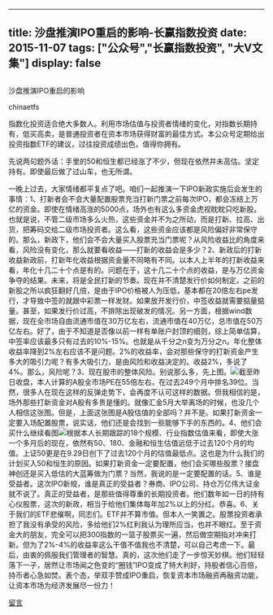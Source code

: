 
---
title:  沙盘推演IPO重启的影响-长赢指数投资
date: 2015-11-07
tags: ["公众号","长赢指数投资", "大V文集"]
display: false
---


## 



沙盘推演IPO重启的影响




chinaetfs




指数化投资适合绝大多数人。利用市场估值与投资者情绪的变化，对指数长期持有，低买高卖，是普通投资者在资本市场获得财富的最佳方式。本公众号定期给出投资指数ETF的建议，过往投资成绩出色，值得你拥有。




先说两句题外话：手里的50和恒生都已经涨了不少，但现在依然并未高估。坚定持有。即使最后做了过山车，也无所谓。



一晚上过去，大家情绪都平复点了吧。咱们一起推演一下IPO新政实施后会发生的事情：1、打新者会不会大量配置股票充当打新门票之前每次IPO，都会冻结上万亿的资金。即使在情绪高涨的5000点，场外也有这么多资金虎视眈眈只吃新股。也就是说，不管二级市场多么火热，这些资金并不为之所动，而是打新、拉高、出货，把筹码交给二级市场投资者。这么看，这些资金应该都是风险偏好非常保守的。那么，新政下，他们会不会大量买入股票充当门票呢？从风险收益比的角度来看，风险没有变化，那么就要看收益——打新的收益会是多少？2、新政后的打新收益新政前，打新年化收益根据资金量不同略有不同。以本人上半年的打新收益来看，年化十几二十个点是有的。问题在于，这十几二十个点的收益，是与万亿资金争夺的结果。未来，将是全民打新的节奏。现在并不清楚发行价如何制定。之前的新股之所以疯狂翻好几倍，是由于IPO价格被人为压低，基本都在20倍左右pe发行，才导致中签的就跟中彩票一样发财。如果放开发行价，中签收益就需要掂量掂量。甚至，如果发行价过高，不排除出现破发的情况。另一方面，根据wind数据，现在全市场自由流通市值在30万亿左右，流通市值在40万亿，总市值在50万亿左右。好了，由于不知道是否像以前一样有单账户封顶的细则，综上简单估算，中签率应该最多只有过去的10%-15%。也就是从千分之n变为万分之n。年化整体收益率降到2%左右应该不是问题。2%的收益率，会对那些保守的打新资金产生多大的吸引力呢？有多大吸引力，是由风险和收益决定的。收益2%，多说了4%。那么，风险呢？3、现在股市的整体风险。别说那么多，先上图。<img data-s="300,640" data-type="png" src="http://mmbiz.qpic.cn/mmbiz/SEPick5M9xjP3VIHcTY5Pg7eChuMn2kAyJFUibBibp7sibBS8BQmBER9g5O4Aqia7Far6Yy5UX7GUS8fR7sc6R5GnSQ/0?wx_fmt=png" data-ratio="0.6324110671936759" data-w=""/>截至昨日收盘，本人计算的A股全市场PE在55倍左右，在过去249个月中排名39位。当然，很多人在现在这样的反弹走势下，会再度不认可这样的数据。但我相信的是，场外那些打新资金对A股有多贵是懂的。就像汇金5月大举离场的时候，也没几个人相信这张图。但是，上面这张图是A股估值的全部吗？并不是。如果打新资金一定要入场配置股票，说实话，他们还是会找到一些能够下手的东西的。4、他们会买什么继续看图<img data-s="300,640" data-type="png" src="http://mmbiz.qpic.cn/mmbiz/SEPick5M9xjP3VIHcTY5Pg7eChuMn2kAyBeST2diaO1f4Kc2GFHHRvuKXzIXPtwcTXfx1egMWQwAMRLyZibjoJ5ibw/0?wx_fmt=png" data-ratio="0.6403162055335968" data-w=""/>根据本人长期跟踪的18个规模、行业指数估值来看，即使大涨一个多月后的现在，依然有50、180、金融和恒生估值远低于过去120个月的均值。上证50更是在9.29日创下了过去120个月的估值最低点。这也是为什么我们的计划买入50和恒生的原因。如果打新资金一定要配置，他们会买哪些股票？接盘神创还是买入低估的大蓝筹做为门票？当然，我说的是一定要配置的话。5、谁是受益者。这次IPO新规，谁是真正的受益者？券商、IPO公司、持仓万亿伟大证金就不说了。真正的受益者，是那些值得尊重的长期投资者。他们数年如一日的持有心仪股票，这次的新政，相当于给他们集体每年加2%以上的分红。恭喜。6、关于我们的ETF悲催啊，同志们。ETF并不算市值。但本人一笑置之。股票投资者承担了我没有承受的风险，多给他们2%红利我认为理所应当，也并不眼红。至于资金大的朋友，完全可以把300指数的一篮子股票买一遍，然后做空期指对冲来打新。但为了2%-4%的收益率这么干值不值我也不清楚，可以自己考虑一下。最后，由衷的佩服我们管理者的智慧。真的，这次他们走了一步惊天妙棋。他们轻轻落下一子，居然让市场闻之色变的“圈钱”IPO变成了特大利好，持股者信心百倍，持币者心急如焚。表个态，举双手赞成IPO重启，恢复资本市场融资再融资功能，让资本市场为经济发展尽一份力！









[留言](javascript:;)


